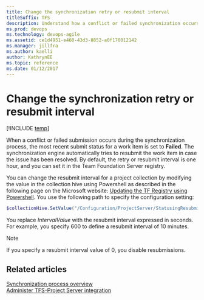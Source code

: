 ```yaml
---
title: Change the synchronization retry or resubmit interval
titleSuffix: TFS 
description: Understand how a conflict or failed synchronization occurs when using Team Foundation Server & Project Server integration
ms.prod: devops
ms.technology: devops-agile 
ms.assetid: ce1d4951-e460-43d3-8852-a0f170012142
ms.manager: jillfra
ms.author: kaelli
author: KathrynEE
ms.topic: reference
ms.date: 01/12/2017
---
```


# Change the synchronization retry or resubmit interval

[!INCLUDE [temp](../../_shared/tfs-ps-sync-header.md)]

When a conflict or failed submission occurs during the synchronization process, the most recent submit status for a work item is set to **Failed**. The synchronization engine automatically tries to resubmit the work item in case the issue has been resolved. By default, the retry or resubmit interval is one hour, and you can set it in the Team Foundation Server registry.  
  
 You can change the resubmit interval for a project collection by modifying the value in the collection hive using Powershell as described in the following page on the Microsoft website: [Updating the TF Registry using Powershell](http://go.microsoft.com/fwlink/?LinkId=207285). You use the following path to specify the configuration setting:  
  
```powershell
$collectionHive.SetValue("/Configuration/ProjectServer/StatusingResubmitInterval", "IntervalValue")  
```  
  
 You replace *IntervalValue* with the resubmit interval expressed in seconds. For example, you specify 600 to define a resubmit interval of 10 minutes.  
  
> [!NOTE]
>  If you specify a resubmit interval value of 0, you disable resubmissions.  
  
## Related articles  
 [Synchronization process overview](synchronization-process-overview.md)   
 [Administer TFS-Project Server integration](administrate-integration-tfs-project-server.md)